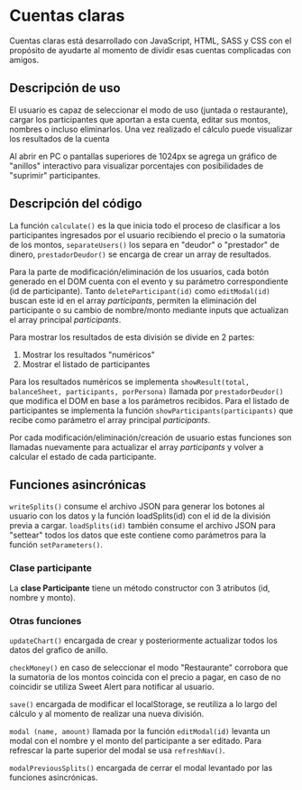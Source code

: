 # Cuentas claras

Cuentas claras está desarrollado con JavaScript, HTML, SASS y CSS con el propósito de ayudarte al momento de dividir esas cuentas complicadas con amigos.

## Descripción de uso

El usuario es capaz de seleccionar el modo de uso (juntada o restaurante), cargar los participantes que aportan a esta cuenta, editar sus montos, nombres o incluso eliminarlos. Una vez realizado el cálculo puede visualizar los resultados de la cuenta

Al abrir en PC o pantallas superiores de 1024px se agrega un gráfico de "anillos" interactivo para visualizar porcentajes con posibilidades de "suprimir" participantes.

## Descripción del código

La función `calculate()` es la que inicia todo el proceso de clasificar a los participantes ingresados por el usuario recibiendo el precio o la sumatoria de los montos, `separateUsers()` los separa en "deudor" o "prestador" de dinero, `prestadorDeudor()` se encarga de crear un array de resultados.

Para la parte de modificación/eliminación de los usuarios, cada botón generado en el DOM cuenta con el evento y su parámetro correspondiente (id de participante). Tanto `deleteParticipant(id)` como `editModal(id)` buscan este id en el array *participants*, permiten la eliminación del participante o su cambio de nombre/monto mediante inputs que actualizan el array principal *participants*.

Para mostrar los resultados de esta división se divide en 2 partes:
1. Mostrar los resultados "numéricos"
2. Mostrar el listado de participantes

Para los resultados numéricos se implementa `showResult(total, balanceSheet, participants, porPersona)` llamada por `prestadorDeudor()` que modifica el DOM en base a los parámetros recibidos. 
Para el listado de participantes se implementa la función `showParticipants(participants)` que recibe como parámetro el array principal *participants*.

Por cada modificación/eliminación/creación de usuario estas funciones son llamadas nuevamente para actualizar el array *participants* y volver a calcular el estado de cada participante.

## Funciones asincrónicas

`writeSplits()` consume el archivo JSON para generar los botones al usuario con los datos y la función loadSplits(id) con el id de la división previa a cargar. `loadSplits(id)` también consume el archivo JSON para "settear" todos los datos que este contiene como parámetros para la función `setParameters()`.

### Clase participante

La **clase Participante** tiene un método constructor con 3 atributos (id, nombre y monto).

### Otras funciones

`updateChart()` encargada de crear y posteriormente actualizar todos los datos del grafico de anillo.

`checkMoney()` en caso de seleccionar el modo "Restaurante" corrobora que la sumatoria de los montos coincida con el precio a pagar, en caso de no coincidir se utiliza Sweet Alert para notificar al usuario.

`save()` encargada de modificar el localStorage, se reutiliza a lo largo del cálculo y al momento de realizar una nueva división.

`modal (name, amount)` llamada por la función `editModal(id)` levanta un modal con el nombre y el monto del participante a ser editado. Para refrescar la parte superior del modal se usa `refreshNav()`.

`modalPreviousSplits()` encargada de cerrar el modal levantado por las funciones asincrónicas.

